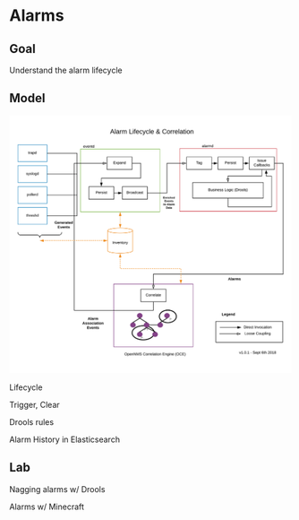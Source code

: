 # Alarms

## Goal

Understand the alarm lifecycle

## Model

![alarm lifecycle](images/alarm-lifecycle.png)

Lifecycle


Trigger, Clear


Drools rules


Alarm History in Elasticsearch

## Lab

Nagging alarms w/ Drools


Alarms w/ Minecraft
